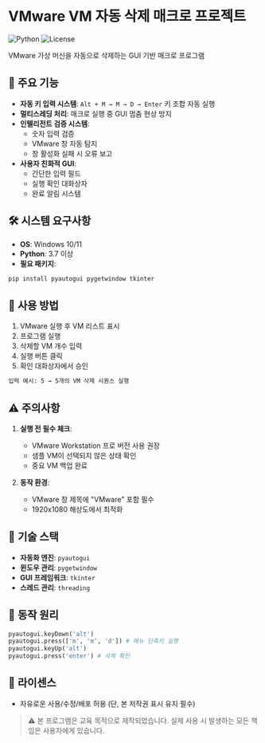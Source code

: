 # VMware VM 자동 삭제 매크로 프로젝트

![Python](https://img.shields.io/badge/Python-3.7%2B-blue?logo=python)
![License](https://img.shields.io/badge/License-MIT-green)

VMware 가상 머신을 자동으로 삭제하는 GUI 기반 매크로 프로그램

## 📌 주요 기능
- **자동 키 입력 시스템**: `Alt + M → M → D → Enter` 키 조합 자동 실행
- **멀티스레딩 처리**: 매크로 실행 중 GUI 멈춤 현상 방지
- **인텔리전트 검증 시스템**:
  - 숫자 입력 검증
  - VMware 창 자동 탐지
  - 창 활성화 실패 시 오류 보고
- **사용자 친화적 GUI**:
  - 간단한 입력 필드
  - 실행 확인 대화상자
  - 완료 알림 시스템

## 🛠 시스템 요구사항
- **OS**: Windows 10/11
- **Python**: 3.7 이상
- **필요 패키지**:
```Python
pip install pyautogui pygetwindow tkinter
```

## 🚀 사용 방법
1. VMware 실행 후 VM 리스트 표시
2. 프로그램 실행
3. 삭제할 VM 개수 입력
4. 실행 버튼 클릭
5. 확인 대화상자에서 승인

```bash
입력 예시: 5 → 5개의 VM 삭제 시퀀스 실행
```


## ⚠️ 주의사항
1. **실행 전 필수 체크**:
   - VMware Workstation 프로 버전 사용 권장
   - 샘플 VM이 선택되지 않은 상태 확인
   - 중요 VM 백업 완료

2. **동작 환경**:
   - VMware 창 제목에 "VMware" 포함 필수
   - 1920x1080 해상도에서 최적화

## 🔧 기술 스택
- **자동화 엔진**: `pyautogui`
- **윈도우 관리**: `pygetwindow`
- **GUI 프레임워크**: `tkinter`
- **스레드 관리**: `threading`

## 📝 동작 원리

```Python
pyautogui.keyDown('alt')
pyautogui.press(['m', 'm', 'd']) # 메뉴 단축키 실행
pyautogui.keyUp('alt')
pyautogui.press('enter') # 삭제 확인
```

## 📜 라이센스
 - 자유로운 사용/수정/배포 허용 (단, 본 저작권 표시 유지 필수)

> ⚠️ 본 프로그램은 교육 목적으로 제작되었습니다. 실제 사용 시 발생하는 모든 책임은 사용자에게 있습니다.

